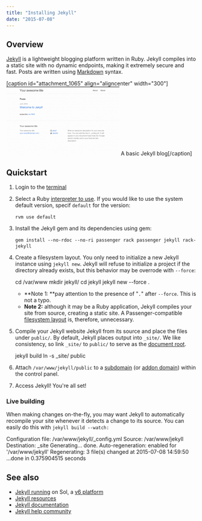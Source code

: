 ```yaml
---
title: "Installing Jekyll"
date: "2015-07-08"
---
```


## Overview

[Jekyll](http://jekyllrb.com) is a lightweight blogging platform written in Ruby. Jekyll compiles into a static site with no dynamic endpoints, making it extremely secure and fast. Posts are written using [Markdown](https://guides.github.com/features/mastering-markdown/) syntax.

\[caption id="attachment\_1065" align="aligncenter" width="300"\][![A basic Jekyll blog](images/jekyll-default-blog-300x182.png)](https://kb.apiscp.com/wp-content/uploads/2015/07/jekyll-default-blog.png) A basic Jekyll blog\[/caption\]

## Quickstart

1. Login to the [terminal](https://kb.apiscp.com/terminal/accessing-terminal/ "Accessing terminal")
2. Select a Ruby [interpreter to use](https://kb.apiscp.com/ruby/changing-ruby-versions/). If you would like to use the system default version, specif `default` for the version:
    
    ```
    rvm use default
    ```
    
3. Install the Jekyll gem and its dependencies using gem:
    
    ```
    gem install --no-rdoc --no-ri passenger rack passenger jekyll rack-jekyll
    ```
    
4. Create a filesystem layout. You only need to initialize a new Jekyll instance using `jekyll new`. Jekyll will refuse to initialize a project if the directory already exists, but this behavior may be overrode with `--force`:
    
    cd /var/www
    mkdir jekyll/
    cd jekyll
    jekyll new --force .
    
    - **Note 1: **pay attention to the presence of "`.`" after `--force`. This is not a typo.
    - **Note 2:** although it may be a Ruby application, Jekyll compiles your site from source, creating a static site. A Passenger-compatible [filesystem layout](https://kb.apiscp.com/cgi-passenger/passenger-application-layout/) is, therefore, unnecessary.
5. Compile your Jekyll website Jekyll from its source and place the files under `public/`. By default, Jekyll places output into `_site/`. We like consistency, so link `_site/` to `public/` to serve as the [document root](https://kb.apiscp.com/web-content/where-is-site-content-served-from/).
    
    jekyll build
    ln -s \_site/ public
    
6. Attach `/var/www/jekyll/public` to a [subdomain](https://kb.apiscp.com/web-content/creating-subdomain/) (or [addon domain](https://kb.apiscp.com/control-panel/creating-addon-domain/)) within the control panel.
7. Access Jekyll! You're all set!

### Live building

When making changes on-the-fly, you may want Jekyll to automatically recompile your site whenever it detects a change to its source. You can easily do this with `jekyll build --watch:`

Configuration file: /var/www/jekyll/\_config.yml
 Source: /var/www/jekyll
 Destination: \_site
 Generating... 
 done.
 Auto-regeneration: enabled for '/var/www/jekyll'
 Regenerating: 3 file(s) changed at 2015-07-08 14:59:50 ...done in 0.375904515 seconds

## See also

- [Jekyll running](http://jekyll.sandbox.apiscp.com) on Sol, a [v6 platform](https://kb.apiscp.com/platform/determining-platform-version/)
- [Jekyll resources](http://jekyllrb.com/docs/resources/)
- [Jekyll documentation](http://jekyllrb.com/docs/frontmatter/)
- [Jekyll help community](https://talk.jekyllrb.com/)
